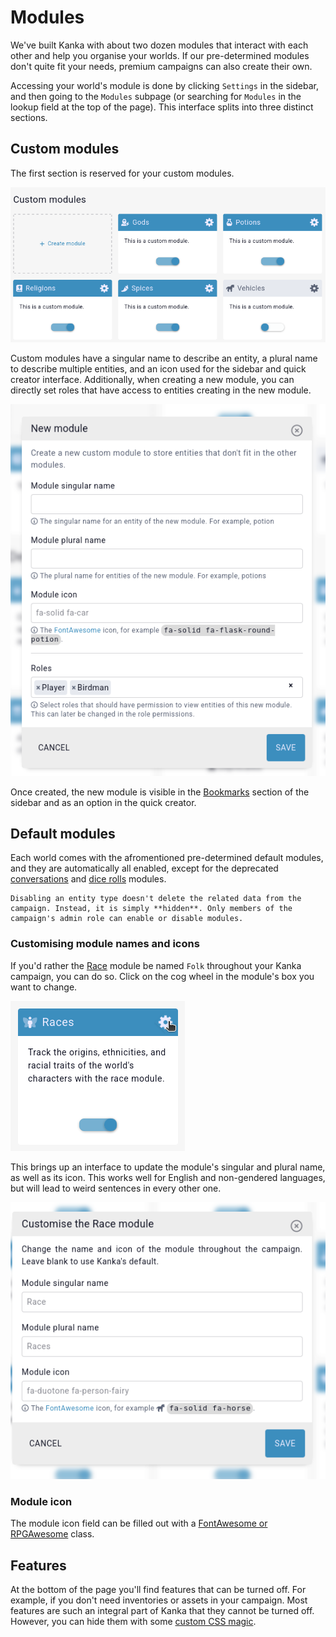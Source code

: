 # Modules 

We've built Kanka with about two dozen modules that interact with each other and help you organise your worlds. If our pre-determined modules don't quite fit your needs, premium campaigns can also create their own.

Accessing your world's module is done by clicking `Settings` in the sidebar, and then going to the `Modules` subpage (or searching for `Modules` in the lookup field at the top of the page). This interface splits into three distinct sections.

## Custom modules

The first section is reserved for your custom modules. 

![Custom modules](img/modules-custom.png)

Custom modules have a singular name to describe an entity, a plural name to describe multiple entities, and an icon used for the sidebar and quick creator interface. Additionally, when creating a new module, you can directly set roles that have access to entities creating in the new module.

![New module form](img/modules-new.png)

Once created, the new module is visible in the [Bookmarks](/advanced/bookmarks) section of the sidebar and as an option in the quick creator.


## Default modules

Each world comes with the afromentioned pre-determined default modules, and they are automatically all enabled, except for the deprecated [conversations](/entities/conversations) and [dice rolls](/entities/dice-rolls) modules.

```{admonition} Info
Disabling an entity type doesn't delete the related data from the campaign. Instead, it is simply **hidden**. Only members of the campaign's admin role can enable or disable modules.
```

### Customising module names and icons

If you'd rather the [Race](/entities/races) module be named `Folk` throughout your Kanka campaign, you can do so. Click on the cog wheel in the module's box you want to change.

![Cog wheel icon](img/modules-cog.png)

This brings up an interface to update the module's singular and plural name, as well as its icon. This works well for English and non-gendered languages, but will lead to weird sentences in every other one. 

![Customise a module](img/modules-config.png)

### Module icon

The module icon field can be filled out with a [FontAwesome or RPGAwesome](/features/campaigns/sidebar#what-fonts-are-available) class.

## Features

At the bottom of the page you'll find features that can be turned off. For example, if you don't need inventories or assets in your campaign. Most features are such an integral part of Kanka that they cannot be turned off. However, you can hide them with some [custom CSS magic](/features/campaigns/theming).